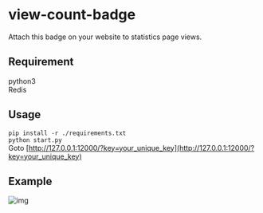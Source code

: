 # view-count-badge
Attach this badge on your website to statistics page views.  
## Requirement
python3  
Redis  
## Usage
`pip install -r ./requirements.txt`    
`python start.py`    
Goto [http://127.0.0.1:12000/?key=your_unique_key](http://127.0.0.1:12000/?key=your_unique_key)
## Example  
![img](http://badge.roblog.top/?key=my_badge&t=1)